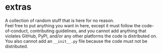 # extras  

A collection of random stuff that is here for no reason.  
Feel free to put anything you want in here, except it must follow the code-of-conduct, contributing guidelines, and you cannot add anything that violates GitHub, PyPI, and/or any other platforms the code is distributed on.  You also cannot add an `__init__.py` file because the code must not be distributed.  
